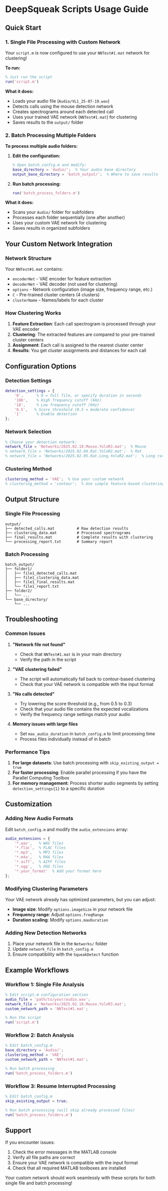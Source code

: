 # DeepSqueak Scripts Usage Guide

## Quick Start

### 1. Single File Processing with Custom Network
Your `script.m` is now configured to use your `NNTest#1.mat` network for clustering!

**To run:**
```matlab
% Just run the script
run('script.m')
```

**What it does:**
- Loads your audio file (`Audio/VL1_25-07-19.wav`)
- Detects calls using the mouse detection network
- Creates spectrograms around each detected call
- Uses your trained VAE network (`NNTest#1.mat`) for clustering
- Saves results to the `output/` folder

### 2. Batch Processing Multiple Folders
**To process multiple audio folders:**

1. **Edit the configuration:**
   ```matlab
   % Open batch_config.m and modify:
   base_directory = 'Audio/';  % Your audio base directory
   output_base_directory = 'batch_output/';  % Where to save results
   ```

2. **Run batch processing:**
   ```matlab
   run('batch_process_folders.m')
   ```

**What it does:**
- Scans your `Audio/` folder for subfolders
- Processes each folder sequentially (one after another)
- Uses your custom VAE network for clustering
- Saves results in organized subfolders

## Your Custom Network Integration

### Network Structure
Your `NNTest#1.mat` contains:
- `encoderNet` - VAE encoder for feature extraction
- `decoderNet` - VAE decoder (not used for clustering)
- `options` - Network configuration (image size, frequency range, etc.)
- `C` - Pre-trained cluster centers (4 clusters)
- `clusterName` - Names/labels for each cluster

### How Clustering Works
1. **Feature Extraction**: Each call spectrogram is processed through your VAE encoder
2. **Clustering**: The extracted features are compared to your pre-trained cluster centers
3. **Assignment**: Each call is assigned to the nearest cluster center
4. **Results**: You get cluster assignments and distances for each call

## Configuration Options

### Detection Settings
```matlab
detection_settings = {
    '0',      % 0 = full file, or specify duration in seconds
    '100',    % High frequency cutoff (kHz)
    '18',     % Low frequency cutoff (kHz)
    '0.5',   % Score threshold (0.5 = moderate confidence)
    '1'       % Enable detection
};
```

### Network Selection
```matlab
% Choose your detection network:
network_file = 'Networks/2025.02.18.Mouse.YoloR3.mat';  % Mouse
% network_file = 'Networks/2025.02.04.Rat.YoloR2.mat';  % Rat
% network_file = 'Networks/2025.02.05.Rat.Long.YoloR2.mat';  % Long rat
```

### Clustering Method
```matlab
clustering_method = 'VAE';  % Use your custom network
% clustering_method = 'contour';  % Use simple feature-based clustering
```

## Output Structure

### Single File Processing
```
output/
├── detected_calls.mat          # Raw detection results
├── clustering_data.mat         # Processed spectrograms
├── final_results.mat           # Complete results with clustering
└── processing_report.txt       # Summary report
```

### Batch Processing
```
batch_output/
├── folder1/
│   ├── file1_detected_calls.mat
│   ├── file1_clustering_data.mat
│   ├── file1_final_results.mat
│   └── file1_report.txt
├── folder2/
│   └── ...
└── base_directory/
    └── ...
```

## Troubleshooting

### Common Issues

1. **"Network file not found"**
   - Check that `NNTest#1.mat` is in your main directory
   - Verify the path in the script

2. **"VAE clustering failed"**
   - The script will automatically fall back to contour-based clustering
   - Check that your VAE network is compatible with the input format

3. **"No calls detected"**
   - Try lowering the score threshold (e.g., from 0.5 to 0.3)
   - Check that your audio file contains the expected vocalizations
   - Verify the frequency range settings match your audio

4. **Memory issues with large files**
   - Set `max_audio_duration` in `batch_config.m` to limit processing time
   - Process files individually instead of in batch

### Performance Tips

1. **For large datasets**: Use batch processing with `skip_existing_output = true`
2. **For faster processing**: Enable parallel processing if you have the Parallel Computing Toolbox
3. **For memory management**: Process shorter audio segments by setting `detection_settings{1}` to a specific duration

## Customization

### Adding New Audio Formats
Edit `batch_config.m` and modify the `audio_extensions` array:
```matlab
audio_extensions = {
    '*.wav',   % WAV files
    '*.flac',  % FLAC files
    '*.mp3',   % MP3 files
    '*.m4a',   % M4A files
    '*.aiff',  % AIFF files
    '*.ogg',   % OGG files
    '*.your_format'  % Add your format here
};
```

### Modifying Clustering Parameters
Your VAE network already has optimized parameters, but you can adjust:
- **Image size**: Modify `options.imageSize` in your network file
- **Frequency range**: Adjust `options.freqRange` 
- **Duration scaling**: Modify `options.maxDuration`

### Adding New Detection Networks
1. Place your network file in the `Networks/` folder
2. Update `network_file` in `batch_config.m`
3. Ensure compatibility with the `SqueakDetect` function

## Example Workflows

### Workflow 1: Single File Analysis
```matlab
% Edit script.m configuration section
audio_file = 'path/to/your/audio.wav';
network_file = 'Networks/2025.02.18.Mouse.YoloR3.mat';
custom_network_path = 'NNTest#1.mat';

% Run the script
run('script.m')
```

### Workflow 2: Batch Analysis
```matlab
% Edit batch_config.m
base_directory = 'Audio/';
clustering_method = 'VAE';
custom_network_path = 'NNTest#1.mat';

% Run batch processing
run('batch_process_folders.m')
```

### Workflow 3: Resume Interrupted Processing
```matlab
% Edit batch_config.m
skip_existing_output = true;

% Run batch processing (will skip already processed files)
run('batch_process_folders.m')
```

## Support

If you encounter issues:
1. Check the error messages in the MATLAB console
2. Verify all file paths are correct
3. Ensure your VAE network is compatible with the input format
4. Check that all required MATLAB toolboxes are installed

Your custom network should work seamlessly with these scripts for both single file and batch processing!
